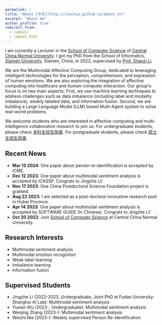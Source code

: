 ```yaml
---
permalink: /
title: "About [中文](http://itachjw.github.io/about_cn)"
excerpt: "About me"
author_profile: true
redirect_from: 
  - /about/
  - /about.html
---
```


I am currently a Lecturer in the [School of Computer Science](http://cs.ccnu.edu.cn/) of [Central China Normal University](https://english.ccnu.edu.cn/). I got my PhD from the School of Informatics, [Xiamen University](https://www.xmu.edu.cn/), Xiamen, China, in 2022, supervised by [Prof. Shaozi Li](https://imt.xmu.edu.cn/). 

We are the Multimodal Affective Computing Group, dedicated to leveraging intelligent technologies for the perception, comprehension, and expression of human emotions. We are also exploring the integration of affective computing into healthcare and human-computer interaction. Our group's focus is on two main aspects: First, we use machine learning techniques to address challenges such as data imbalance (including label and modality imbalance), weakly labeled data, and information fusion. Second, we are building a Large Language Model (LLM) based Multi-Agent system to solve real-world problems.

We welcome students who are interested in affective computing and multi-intelligence collaboration research to join us. For undergraduate students, please check [本科生招生简章](http://itachjw.github.io/undergraduate). For postgraduate students, please check [硕士生招生简章](http://itachjw.github.io/postgraduate).

## Recent News
* **Mar 13 2024**: One paper about person re-identification is accepted by ICME.
* **Dec 12 2023**: One paper about multimodal sentiment analysis is accepted by ICASSP. Congrats to Jingzhe Li!
* **Nov 17 2023**: One China Postdoctoral Science Foundation project is granted.
* **Aug 22 2023**: I am selected as a post-doctoral innovative research post in Hubei Province.
* **Apr 14 2023**: One paper about multimodal sentiment analysis is accepted by SOFTWARE GUIDE (In Chinese). Congrats to Jingzhe Li!
* **Oct 20 2022**: Join [School of Computer Science](https://cs.ccnu.edu.cn/) at Central China Normal University.

## Research Interests
* Multimodal sentiment analysis
* Multimodal emotion recognition
* Weak label learning
* Imbalance learning
* Information fusion

## Supervised Students
* Jingzhe Li (2022-2023, Undergraduate, Joint PhD at Fudan University-Shanghai AI Lab): Multimodal sentiment analysis
* Yuxian Wu (2023-, Undergraduate): Multimodal sentiment analysis
* Wenjing Zhang (2023-): Multimodal sentiment analysis
* Weizhi Nie (2023-): Weakly supervised Person Re-identification
  
